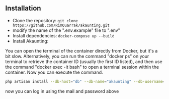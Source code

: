 ## Installation


* Clone the repository: `git clone https://github.com/RimOuarrak/akaunting.git`
* modify the name of the ".env.example" file to ".env"
* Install dependencies: `docker-compose up --build  `
* Install Akaunting:

You can open the terminal of the container directly from Docker, but it's a bit slow. Alternatively, you can run the command "docker ps" on your terminal to retrieve the container ID (usually the first ID listed), and then use the command "docker exec -it <copied ID> bash" to open a terminal session within the container. Now you can execute the command.

```bash
php artisan install --db-host="db" --db-name="akaunting" --db-username="root" --db-password="pass" --admin-email="admin@company.com" --admin-password="123456"
```

now you can log in using the mail and password above
